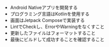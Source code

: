 - Android Nativeアプリを開発する
- プログラミング言語はKotlinを使用する
- 画面はJetpack Composeで実装する
- LintでCheckし、ErrorやWarningをなくすこと
- 更新したファイルはフォーマットすること
- 最後にビルドして成功することを確認すること
